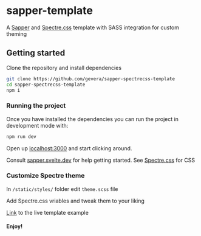 # sapper-template

A [Sapper](https://github.com/sveltejs/sapper) and [Spectre.css](https://picturepan2.github.io/spectre/) template with SASS integration for custom theming


## Getting started


Clone the repository and install dependencies
```bash
git clone https://github.com/gevera/sapper-spectrecss-template
cd sapper-spectrecss-template
npm i
```


### Running the project

Once you have installed the dependencies you can run the project in development mode with:

```bash
npm run dev
```

Open up [localhost:3000](http://localhost:3000) and start clicking around.

Consult [sapper.svelte.dev](https://sapper.svelte.dev) for help getting started.
See [Spectre.css](https://picturepan2.github.io/spectre/) for CSS

### Customize Spectre theme
In `/static/styles/` folder edit `theme.scss` file

Add Spectre.css vriables and tweak them to your liking

[Link](https://sapper-spectrecss-template.surge.sh) to the live template example

#### Enjoy!

